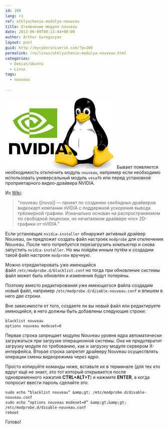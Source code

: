 ```yaml
---
id: 160
lang: ru
ref: otklyuchenie-modulya-nouveau
title: Отключение модуля nouveau
date: 2013-06-09T00:13:44+00:00
author: Arthur Gareginyan
layout: post
guid: http://mycyberuniverse.com/?p=160
permalink: /ru/linux/otklyuchenie-modulya-nouveau.html
categories:
  - Debian/Ubuntu
  - Linux
tags:
  - nouveau

---
```


![thumb](/images/nvidia-linux.png)
Бывает появляется необходимость отключить модуль `nouveau`, например если необходимо использовать универсальный модуль `vesafb` или перед установкой проприетарного видео-драйвера NVIDIA.


Из <a href="http://ru.wikipedia.org/wiki/Nouveau" target="_blank">Wiki</a>:

<blockquote>"nouveau ([nuvo]) — проект по созданию свободных драйверов видеокарт компании nVIDIA с поддержкой ускорения вывода трёхмерной графики. Изначально основан на распространяемом по свободной лицензии, но нечитаемом драйвере «nv» 2D-графики от nVIDIA."</blockquote>

Если установщик `nvidia-installer` обнаружит активный драйвер Nouveau, он предложит создать файл настроек `modprobe` для отключения Nouveau. После чего потребуется перезагрузить компьютер и снова запустить `nvidia-installer`. Но мы пойдём инным путём и создадим такой файл настроек `modprobe` вручную.

Можно отредактировать уже имеющийся файл `/etc/modprobe.d/blacklist.conf` но тогда при обновление системы файл может быть обновлён и изменения будут потеряны.

Поэтому вместо редактирования уже имеющегося файла создадим новый файл, например `/etc/modprobe.d/disable-nouveau.conf` и впишем в него две строки.

Вне зависимости от того, создаете ли вы новый файл или редактируете имеющийся, в него должны быть добавлены следующие строки:

```
blacklist nouveau
options nouveau modeset=0
``` 

Первая строка запрещает модулю Nouveau уровня ядра автоматически загружаться при загрузке операционной системы. Она не предотвратит загрузку модуля по требованию, как и загрузку модуля сервером Х-интерфейса. Вторая строка запретит драйверу Nouveau осуществлять операции смены видеорежима через ядро.

Просто копируйте команды ниже, вставьте их в терминале (для тех кто вдруг ещё не знает, это тот который открывается после одновременного нажатия **CTRL+ALT+T**) и нажмите **ENTER**, а когда попросит ввести пароль сделайте это.
 
```
sudo echo “blacklist nouveau” &amp;gt; /etc/modprobe.d/disable-nouveau.conf
sudo echo “options nouveau modeset=0” &amp;gt;&amp;gt; /etc/modprobe.d/disable-nouveau.conf
reboot
``` 

Готово!
